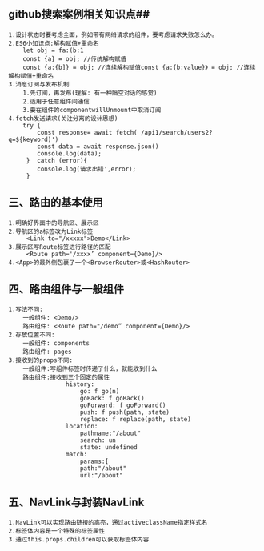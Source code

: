 ## github搜索案例相关知识点##
    1.设计状态时要考虑全面，例如带有网络请求的组件，要考虑请求失败怎么办。
    2.ES6小知识点:解构赋值+重命名
        let obj = fa:(b:1
        const {a} = obj; //传统解构赋值
        const {a:{b]} = obj; //连续解构赋值const {a:{b:value}》 = obj; //连续解构赋值+重命名
    3.消息订阅与发布机制
        1.先订阅，再发布(理解: 有一种隔空对话的感觉)
        2.适用于任意组件间通信
        3.要在组件的componentwillUnmount中取消订阅
    4.fetch发送请求(关注分离的设计思想)
        try {
            const response= await fetch( /api1/search/users2?q=${keyword)')
            const data = await response.json()
            console.log(data);
         }  catch (error){
            console.log(请求出错',error);
         }

## 三、路由的基本使用
    1.明确好界面中的导航区、展示区
    2.导航区的a标签改为Link标签
         <Link to="/xxxxx">Demo</Link>
    3.展示区写Route标签进行路径的匹配
         <Route path='/xxxx’ component={Demo}/>
    4.<App>的最外侧包裹了一个<BrowserRouter>或<HashRouter>

## 四、路由组件与一般组件
    1.写法不同:
        一般组件: <Demo/>
        路由组件: <Route path="/demo” component={Demo}/>
    2.存放位置不同:
        一般组件: components
        路由组件: pages
    3.接收到的props不同:
        一般组件:写组件标签时传递了什么，就能收到什么
        路由组件:接收到三个固定的属性
                    history:
                        go: f go(n)
                        goBack: f goBack()
                        goForward: f goForward()
                        push: f push(path, state)
                        replace: f replace(path, state) 
                    location:
                        pathname:"/about"
                        search: un
                        state: undefined
                    match:
                        params:[
                        path:"/about"
                        url:"/about"

## 五、NavLink与封装NavLink
    1.NavLink可以实现路由链接的高亮，通过activeclassName指定样式名
    2.标签体内容是一个特殊的标签属性
    3.通过this.props.children可以获取标签体内容